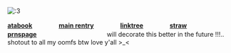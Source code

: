
  
![:3](https://64.media.tumblr.com/48b302870f75127efe114dff59ba5adf/77a0e572a57d748e-8a/s1280x1920/b7fc9509ba3c9241f22d3d8cece5e8638ebbade7.jpg)

[**atabook**](https://psycho100.atabook.org/) ㅤㅤㅤㅤ  [**main rentry**](https://rentry.co/MALIPO-KINICH) ㅤㅤㅤㅤ  [**linktree**](https://linktr.ee/ivancure) ㅤㅤㅤㅤ  [**straw**](https://tzukasatenma.straw.page/) ㅤㅤㅤㅤ  [**prnspage**](https://en.pronouns.page/@vidyadhara)
  ㅤㅤㅤㅤ  ㅤㅤㅤㅤ  ㅤㅤㅤ will decorate this better in the future !!!.. shotout to all my oomfs btw love y'all >_<

 ㅤㅤㅤㅤ  ㅤㅤㅤㅤ  ㅤㅤㅤ 
  ㅤㅤㅤㅤ  ㅤㅤㅤㅤ  ㅤㅤㅤ 
   ㅤㅤㅤㅤ  ㅤㅤㅤㅤ  ㅤㅤㅤ 
    ㅤㅤㅤㅤ  ㅤㅤㅤㅤ  ㅤㅤㅤ 
    
